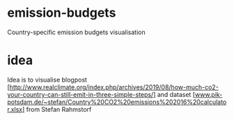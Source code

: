 # emission-budgets
Country-specific emission budgets visualisation

# idea

Idea is to visualise blogpost [http://www.realclimate.org/index.php/archives/2019/08/how-much-co2-your-country-can-still-emit-in-three-simple-steps/] and dataset [www.pik-potsdam.de/~stefan/Country%20CO2%20emissions%202016%20calculator.xlsx] from Stefan Rahmstorf
